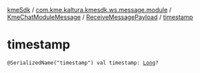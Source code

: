 [kmeSdk](../../../index.md) / [com.kme.kaltura.kmesdk.ws.message.module](../../index.md) / [KmeChatModuleMessage](../index.md) / [ReceiveMessagePayload](index.md) / [timestamp](./timestamp.md)

# timestamp

`@SerializedName("timestamp") val timestamp: `[`Long`](https://kotlinlang.org/api/latest/jvm/stdlib/kotlin/-long/index.html)`?`